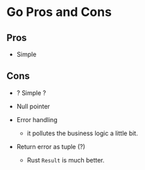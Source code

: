 # Go Pros and Cons


## Pros

- Simple


## Cons

- ? Simple ?

- Null pointer

- Error handling

	- it pollutes the business logic a little bit.

- Return error as tuple (?)

	- Rust `Result` is much better.